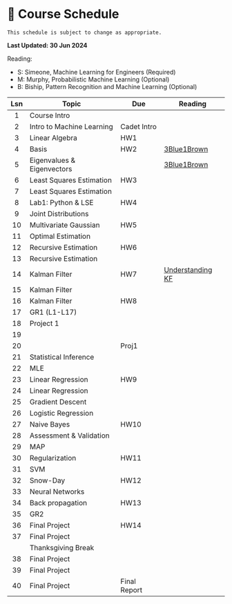 # 📆 Course Schedule

```{note}
This schedule is subject to change as appropriate.
```
**Last Updated: 30 Jun 2024**

Reading: 
- S: Simeone, Machine Learning for Engineers (Required)
- M: Murphy, Probabilistic Machine Learning (Optional)
- B: Biship, Pattern Recognition and Machine Learning (Optional)

|Lsn|  Topic                        | Due        | Reading
|:-:|-------------------------------|------------|-----------------
|1  | Course Intro                  |            |           
|2  | Intro to Machine Learning     |Cadet Intro |  
|3  | Linear Algebra                | HW1        |   
|4  | Basis                         | HW2        | [3Blue1Brown](https://www.youtube.com/watch?v=P2LTAUO1TdA)
|5  | Eigenvalues & Eigenvectors    |            | [3Blue1Brown](https://www.youtube.com/watch?v=PFDu9oVAE-g)
|6  | Least Squares Estimation      | HW3        |           
|7  | Least Squares Estimation      |            |           
|8  | Lab1: Python & LSE            | HW4        |      
|9  | Joint Distributions           |            | 
|10 | Multivariate Gaussian         | HW5        | 
|11 | Optimal Estimation            |            | 
|12 | Recursive Estimation          | HW6        |
|13 | Recursive Estimation          |            |
|14 | Kalman Filter                 | HW7        |[Understanding KF](https://www.youtube.com/playlist?listn8PRpmsu08pzi6EMiYnR-076Mh-q3tWr)
|15 | Kalman Filter                 |            |
|16 | Kalman Filter                 | HW8        |
|17 | GR1 (L1-L17)                  |            |    
|18 | Project 1                     |            |     
|19 |                               |            |     
|20 |                               | Proj1      |     
|21 | Statistical Inference         |            | 
|22 | MLE                           |            | 
|23 | Linear Regression             | HW9        | 
|24 | Linear Regression             |            | 
|25 | Gradient Descent              |            | 
|26 | Logistic Regression           |            | 
|27 | Naive Bayes                   | HW10       | 
|28 | Assessment & Validation       |            | 
|29 | MAP                           |            | 
|30 | Regularization                | HW11       | 
|31 | SVM                           |            | 
|32 | Snow-Day                      | HW12       | 
|33 | Neural Networks               |            | 
|34 | Back propagation              | HW13       | 
|35 | GR2                           |            | 
|36 | Final Project                 | HW14       |
|37 | Final Project                 |            |
|   | Thanksgiving Break            |            |
|38 | Final Project                 |            |
|39 | Final Project                 |            |
|40 | Final Project                 |Final Report|
